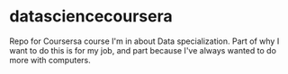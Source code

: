 # datasciencecoursera
Repo for Coursersa course I'm in about Data specialization.
Part of why I want to do this is for my job, and part because I've always wanted to do more with computers.
